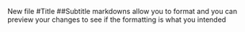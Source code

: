 New file
#Title
##Subtitle
markdowns allow you to format and you can preview your changes to see if the formatting is what you intended

